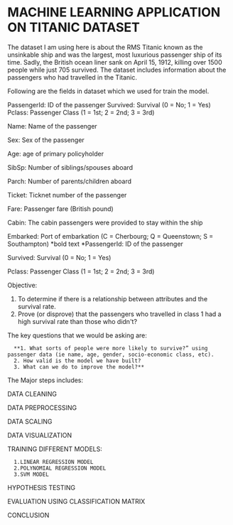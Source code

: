 # MACHINE LEARNING APPLICATION ON TITANIC DATASET

The dataset I am using here is about the RMS Titanic known as the unsinkable ship and was the largest, most luxurious passenger ship of its time.
Sadly, the British ocean liner sank on April 15, 1912, killing over 1500 people while just 705 survived.
The dataset includes information about the passengers who had travelled in the Titanic.

Following are the fields in dataset which we used for train the model.

PassengerId: ID of the passenger Survived:
   Survival (0 = No; 1 = Yes) Pclass: Passenger Class (1 = 1st; 2 = 2nd; 3 = 3rd) 

Name: Name of the passenger 

Sex: Sex of the passenger 

Age: age of primary policyholder 

SibSp: Number of siblings/spouses aboard 

Parch: Number of parents/children aboard 

Ticket: Ticknet number of the passenger 

Fare: Passenger fare (British pound) 

Cabin: The cabin passengers were provided to stay within the ship 

Embarked: Port of embarkation (C = Cherbourg; Q = Queenstown; S = Southampton) 
     *bold text *PassengerId: ID of the passenger

Survived: Survival (0 = No; 1 = Yes)

Pclass: Passenger Class (1 = 1st; 2 = 2nd; 3 = 3rd)


Objective:

 1. To determine if there is a relationship between attributes and the survival rate.
 2. Prove (or disprove) that the passengers who travelled in class 1 had a high survival rate than those who didn't?

 The key questions that we would be asking are:
 
 
      **1. What sorts of people were more likely to survive?” using passenger data (ie name, age, gender, socio-economic class, etc).
      2. How valid is the model we have built?
      3. What can we do to improve the model?**
     
 
 The Major steps includes:
 
 
   DATA CLEANING 
   
   DATA PREPROCESSING
   
   DATA SCALING
   
   DATA VISUALIZATION
   
   TRAINING DIFFERENT MODELS:
   
      1.LINEAR REGRESSION MODEL
      2.POLYNOMIAL REGRESSION MODEL
      3.SVM MODEL
      
   HYPOTHESIS TESTING
   
   EVALUATION USING CLASSIFICATION MATRIX
   
   CONCLUSION

